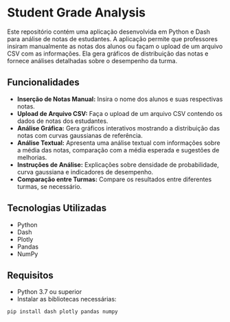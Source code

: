 # Student Grade Analysis

Este repositório contém uma aplicação desenvolvida em Python e Dash para análise de notas de estudantes. A aplicação permite que professores insiram manualmente as notas dos alunos ou façam o upload de um arquivo CSV com as informações. Ela gera gráficos de distribuição das notas e fornece análises detalhadas sobre o desempenho da turma.

## Funcionalidades

- **Inserção de Notas Manual:** Insira o nome dos alunos e suas respectivas notas.
- **Upload de Arquivo CSV:** Faça o upload de um arquivo CSV contendo os dados de notas dos estudantes.
- **Análise Gráfica:** Gera gráficos interativos mostrando a distribuição das notas com curvas gaussianas de referência.
- **Análise Textual:** Apresenta uma análise textual com informações sobre a média das notas, comparação com a média esperada e sugestões de melhorias.
- **Instruções de Análise:** Explicações sobre densidade de probabilidade, curva gaussiana e indicadores de desempenho.
- **Comparação entre Turmas:** Compare os resultados entre diferentes turmas, se necessário.

## Tecnologias Utilizadas

- Python
- Dash
- Plotly
- Pandas
- NumPy

## Requisitos

- Python 3.7 ou superior
- Instalar as bibliotecas necessárias:

```bash
pip install dash plotly pandas numpy
